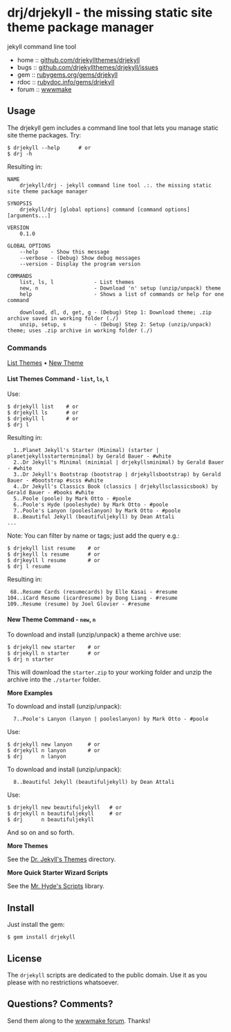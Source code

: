 # drj/drjekyll - the missing static site theme package manager

jekyll command line tool

* home  :: [github.com/drjekyllthemes/drjekyll](https://github.com/drjekyllthemes/drjekyll)
* bugs  :: [github.com/drjekyllthemes/drjekyll/issues](https://github.com/drjekyllthemes/drjekyll/issues)
* gem   :: [rubygems.org/gems/drjekyll](https://rubygems.org/gems/drjekyll)
* rdoc  :: [rubydoc.info/gems/drjekyll](http://rubydoc.info/gems/drjekyll)
* forum :: [wwwmake](http://groups.google.com/group/wwwmake)


## Usage

The drjekyll gem includes a command line tool that
lets you manage static site theme packages.
Try:

```
$ drjekyll --help      # or
$ drj -h
```

Resulting in:

```
NAME
    drjekyll/drj - jekyll command line tool .:. the missing static site theme package manager

SYNOPSIS
    drjekyll/drj [global options] command [command options] [arguments...]

VERSION
    0.1.0

GLOBAL OPTIONS
    --help    - Show this message
    --verbose - (Debug) Show debug messages
    --version - Display the program version

COMMANDS
    list, ls, l             - List themes
    new, n                  - Download 'n' setup (unzip/unpack) theme
    help                    - Shows a list of commands or help for one command

    download, dl, d, get, g - (Debug) Step 1: Download theme; .zip archive saved in working folder (./)
    unzip, setup, s         - (Debug) Step 2: Setup (unzip/unpack) theme; uses .zip archive in working folder (./)
```


### Commands

[List Themes](#list-themes-command---list-ls-l) • 
[New Theme](#new-theme-command---new-n)


#### List Themes Command - `list`, `ls`, `l`

Use:

```
$ drjekyll list    # or
$ drjekyll ls      # or
$ drjekyll l       # or
$ drj l
```

Resulting in:

```
  1..Planet Jekyll's Starter (Minimal) (starter | planetjekyllsstarterminimal) by Gerald Bauer - #white 
  2..Dr Jekyll's Minimal (minimial | drjekyllsminimal) by Gerald Bauer - #white 
  3..Dr Jekyll's Bootstrap (bootstrap | drjekyllsbootstrap) by Gerald Bauer - #bootstrap #scss #white 
  4..Dr Jekyll's Classics Book (classics | drjekyllsclassicsbook) by Gerald Bauer - #books #white 
  5..Poole (poole) by Mark Otto - #poole 
  6..Poole's Hyde (pooleshyde) by Mark Otto - #poole 
  7..Poole's Lanyon (pooleslanyon) by Mark Otto - #poole 
  8..Beautiful Jekyll (beautifuljekyll) by Dean Attali
...
```

Note: You can filter by name or tags; just add the query e.g.:

```
$ drjekyll list resume    # or
$ drjkeyll ls resume      # or
$ drjkeyll l resume       # or
$ drj l resume
```

Resulting in:

```
 68..Resume Cards (resumecards) by Elle Kasai - #resume
104..iCard Resume (icardresume) by Dong Liang - #resume 
109..Resume (resume) by Joel Glovier - #resume 
```


#### New Theme Command - `new`, `n`

To download and install (unzip/unpack) a theme archive use:

```
$ drjekyll new starter    # or
$ drjekyll n starter      # or
$ drj n starter
```

This will download the `starter.zip` to your working folder and
unzip the archive into the `./starter` folder.


**More Examples**

To download and install (unzip/unpack):

```
  7..Poole's Lanyon (lanyon | pooleslanyon) by Mark Otto - #poole 
```

Use:

```
$ drjekyll new lanyon     # or
$ drjekyll n lanyon       # or
$ drj      n lanyon
```

To download and install (unzip/unpack):

```
  8..Beautiful Jekyll (beautifuljekyll) by Dean Attali
```

Use:

```
$ drjekyll new beautifuljekyll   # or
$ drjekyll n beautifuljekyll     # or
$ drj      n beautifuljekyll
```

And so on and so forth.



**More Themes**

See the [Dr. Jekyll's Themes](https://drjekyllthemes.github.io) directory.


**More Quick Starter Wizard Scripts**

See the [Mr. Hyde's Scripts](https://github.com/mrhydescripts/scripts) library.


## Install

Just install the gem:

    $ gem install drjekyll


## License

The `drjekyll` scripts are dedicated to the public domain.
Use it as you please with no restrictions whatsoever.


## Questions? Comments?

Send them along to the [wwwmake forum](http://groups.google.com/group/wwwmake).
Thanks!

